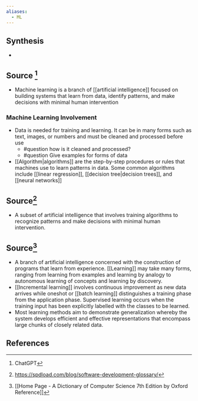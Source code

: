```yaml
---
aliases:
  - ML
---
```

## Synthesis
- 
## Source [^1]
- Machine learning is a branch of [[artificial intelligence]] focused on building systems that learn from data, identify patterns, and make decisions with minimal human intervention 
### Machine Learning Involvement
- Data is needed for training and learning. It can be in many forms such as text, images, or numbers and must be cleaned and processed before use
	- #question how is it cleaned and processed?
	- #question Give examples for forms of data
- [[Algorithm|algorithms]] are the step-by-step procedures or rules that machines use to learn patterns in data. Some common algorithms include [[linear regression]], [[decision tree|decision trees]], and [[neural networks]]

## Source[^2]
- A subset of artificial intelligence that involves training algorithms to recognize patterns and make decisions with minimal human intervention.
## Source[^3]
- A branch of artificial intelligence concerned with the construction of programs that learn from experience. [[Learning]] may take many forms, ranging from learning from examples and learning by analogy to autonomous learning of concepts and learning by discovery.
- [[Incremental learning]] involves continuous improvement as new data arrives while oneshot or [[batch learning]] distinguishes a training phase from the application phase. Supervised learning occurs when the training input has been explicitly labelled with the classes to be learned.
- Most learning methods aim to demonstrate generalization whereby the system develops efficient and effective representations that encompass large chunks of closely related data.
## References

[^1]: ChatGPT
[^2]: https://spdload.com/blog/software-development-glossary/
[^3]: [[Home Page - A Dictionary of Computer Science 7th Edition by Oxford Reference]]